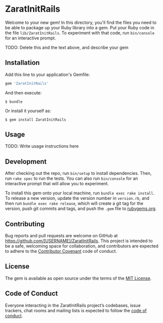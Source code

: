 # ZaratInitRails

Welcome to your new gem! In this directory, you'll find the files you need to be able to package up your Ruby library into a gem. Put your Ruby code in the file `lib/ZaratInitRails`. To experiment with that code, run `bin/console` for an interactive prompt.

TODO: Delete this and the text above, and describe your gem

## Installation

Add this line to your application's Gemfile:

```ruby
gem 'ZaratInitRails'
```

And then execute:

    $ bundle

Or install it yourself as:

    $ gem install ZaratInitRails

## Usage

TODO: Write usage instructions here

## Development

After checking out the repo, run `bin/setup` to install dependencies. Then, run `rake spec` to run the tests. You can also run `bin/console` for an interactive prompt that will allow you to experiment.

To install this gem onto your local machine, run `bundle exec rake install`. To release a new version, update the version number in `version.rb`, and then run `bundle exec rake release`, which will create a git tag for the version, push git commits and tags, and push the `.gem` file to [rubygems.org](https://rubygems.org).

## Contributing

Bug reports and pull requests are welcome on GitHub at https://github.com/[USERNAME]/ZaratInitRails. This project is intended to be a safe, welcoming space for collaboration, and contributors are expected to adhere to the [Contributor Covenant](http://contributor-covenant.org) code of conduct.

## License

The gem is available as open source under the terms of the [MIT License](https://opensource.org/licenses/MIT).

## Code of Conduct

Everyone interacting in the ZaratInitRails project’s codebases, issue trackers, chat rooms and mailing lists is expected to follow the [code of conduct](https://github.com/[USERNAME]/ZaratInitRails/blob/master/CODE_OF_CONDUCT.md).
